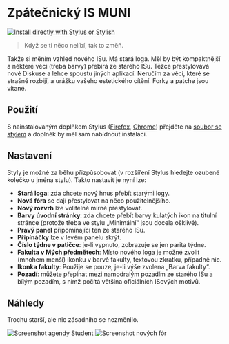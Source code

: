 # Zpátečnický IS MUNI

[![Install directly with Stylus or Stylish](https://img.shields.io/badge/Nainstalovat%20pomoc%C3%AD-Stylus-00adad.svg)](https://raw.githubusercontent.com/adamatousek/retrograde-is-muni/master/retrograde_is_muni.user.css)

> Když se ti něco nelíbí, tak to změň.

Takže si měním vzhled nového ISu. Má stará loga. Měl by být kompaktnější a
některé věci (třeba barvy) přebírá ze starého ISu. Těžce přestylovává nové
Diskuse a lehce spoustu jiných aplikací. Neručím za věci, které se strašně
rozbijí, a urážku vašeho estetického cítění. Forky a patche jsou vítané.

## Použití

S nainstalovaným doplňkem Stylus
([Firefox](https://addons.mozilla.org/en-US/firefox/addon/styl-us/),
[Chrome](https://chrome.google.com/webstore/detail/stylus/clngdbkpkpeebahjckkjfobafhncgmne/))
přejděte na [soubor se stylem](https://raw.githubusercontent.com/adamatousek/retrograde-is-muni/master/retrograde_is_muni.user.css) a doplněk by měl sám nabídnout instalaci.

## Nastavení

Styly je možné za běhu přizpůsobovat (v rozšíření Stylus hledejte ozubené
kolečko u jména stylu). Takto nastavit je nyní lze:

* **Stará loga**: zda chcete nový hnus přebít starými logy.
* **Nová fóra** se dají přestylovat na něco použitelnějšího.
* **Nový rozvrh** lze volitelně mírně přestylovat.
* **Barvy úvodní stránky**: zda chcete přebít barvy kulatých ikon na titulní
  stránce (protože třeba ve stylu „Minimální“ jsou docela ošklivé).
* **Pravý panel** připomínající ten ze starého ISu.
* **Připínáčky** lze v levém panelu skrýt.
* **Číslo týdne v patičce**: je-li vypnuto, zobrazuje se jen parita týdne.
* **Fakulta v Mých předmětech**: Místo nového loga je možné zvolit (mnohem
  menší) ikonku v barvě fakulty, textovou zkratku, případně nic.
* **Ikonka fakulty**: Použije se pouze, je-li výše zvolena „Barva fakulty“.
* **Pozadí**: můžete přepínat mezi namodralým pozadím ze starého ISu a bílým
  pozadím, s nímž počítá většina oficiálních ISových motivů.

## Náhledy

Trochu starší, ale nic zásadního se nezměnilo.

![Screenshot agendy Student](https://is.muni.cz/www/adamat/public/retro01.png)
![Screenshot nových fór](https://is.muni.cz/www/adamat/public/retro02.png)
